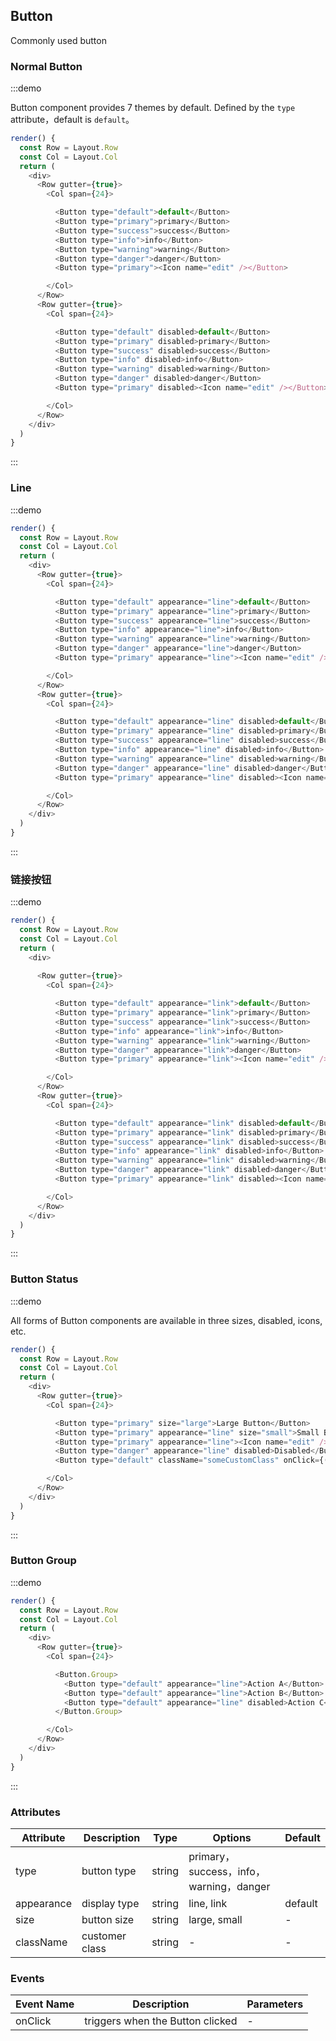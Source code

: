 ## Button

Commonly used button

### Normal Button

:::demo 

Button component provides 7 themes by default. Defined by the `type` attribute，default is `default`。

```js
render() {
  const Row = Layout.Row
  const Col = Layout.Col
  return (
    <div>
      <Row gutter={true}>
        <Col span={24}>

          <Button type="default">default</Button>
          <Button type="primary">primary</Button>
          <Button type="success">success</Button>
          <Button type="info">info</Button>
          <Button type="warning">warning</Button>
          <Button type="danger">danger</Button>
          <Button type="primary"><Icon name="edit" /></Button>

        </Col>
      </Row>
      <Row gutter={true}>
        <Col span={24}>

          <Button type="default" disabled>default</Button>
          <Button type="primary" disabled>primary</Button>
          <Button type="success" disabled>success</Button>
          <Button type="info" disabled>info</Button>
          <Button type="warning" disabled>warning</Button>
          <Button type="danger" disabled>danger</Button>
          <Button type="primary" disabled><Icon name="edit" /></Button>

        </Col>
      </Row>
    </div>
  )
}
```
:::

### Line

:::demo

```js
render() {
  const Row = Layout.Row
  const Col = Layout.Col
  return (
    <div>
      <Row gutter={true}>
        <Col span={24}>

          <Button type="default" appearance="line">default</Button>
          <Button type="primary" appearance="line">primary</Button>
          <Button type="success" appearance="line">success</Button>
          <Button type="info" appearance="line">info</Button>
          <Button type="warning" appearance="line">warning</Button>
          <Button type="danger" appearance="line">danger</Button>
          <Button type="primary" appearance="line"><Icon name="edit" /></Button>

        </Col>
      </Row>
      <Row gutter={true}>
        <Col span={24}>

          <Button type="default" appearance="line" disabled>default</Button>
          <Button type="primary" appearance="line" disabled>primary</Button>
          <Button type="success" appearance="line" disabled>success</Button>
          <Button type="info" appearance="line" disabled>info</Button>
          <Button type="warning" appearance="line" disabled>warning</Button>
          <Button type="danger" appearance="line" disabled>danger</Button>
          <Button type="primary" appearance="line" disabled><Icon name="edit" /></Button>

        </Col>
      </Row>
    </div>
  )
}
```
:::


### 链接按钮

:::demo

```js
render() {
  const Row = Layout.Row
  const Col = Layout.Col
  return (
    <div>
      
      <Row gutter={true}>
        <Col span={24}>

          <Button type="default" appearance="link">default</Button>
          <Button type="primary" appearance="link">primary</Button>
          <Button type="success" appearance="link">success</Button>
          <Button type="info" appearance="link">info</Button>
          <Button type="warning" appearance="link">warning</Button>
          <Button type="danger" appearance="link">danger</Button>
          <Button type="primary" appearance="link"><Icon name="edit" /></Button>

        </Col>
      </Row>
      <Row gutter={true}>
        <Col span={24}>

          <Button type="default" appearance="link" disabled>default</Button>
          <Button type="primary" appearance="link" disabled>primary</Button>
          <Button type="success" appearance="link" disabled>success</Button>
          <Button type="info" appearance="link" disabled>info</Button>
          <Button type="warning" appearance="link" disabled>warning</Button>
          <Button type="danger" appearance="link" disabled>danger</Button>
          <Button type="primary" appearance="link" disabled><Icon name="edit" /></Button>

        </Col>
      </Row>
    </div>
  )
}
```
:::

### Button Status

:::demo 

All forms of Button components are available in three sizes, disabled, icons, etc.

```js
render() {
  const Row = Layout.Row
  const Col = Layout.Col
  return (
    <div>
      <Row gutter={true}>
        <Col span={24}>

          <Button type="primary" size="large">Large Button</Button>
          <Button type="primary" appearance="line" size="small">Small Button</Button>
          <Button type="primary" appearance="line"><Icon name="edit" />Edit</Button>
          <Button type="danger" appearance="line" disabled>Disabled</Button>
          <Button type="default" className="someCustomClass" onClick={()=>alert("onClick!")} title="description">Click Event</Button>

        </Col>
      </Row>
    </div>
  )
}
```
:::

### Button Group

:::demo 

```js
render() {
  const Row = Layout.Row
  const Col = Layout.Col
  return (
    <div>
      <Row gutter={true}>
        <Col span={24}>

          <Button.Group>
            <Button type="default" appearance="line">Action A</Button>
            <Button type="default" appearance="line">Action B</Button>
            <Button type="default" appearance="line" disabled>Action C</Button>
          </Button.Group>

        </Col>
      </Row>
    </div>
  )
}
```
:::

### Attributes

| Attribute | Description | Type | Options | Default  |
| -------- | ----- | ----  | ----  |   ----  |
| type | button type | string | primary，success，info，warning，danger |  |
| appearance | display type  | string  | line, link | default |
| size | button size | string | large, small | - |
| className | customer class | string | - | - |


### Events
| Event Name       | Description   |  Parameters
| --------   | -----  | ----  
| onClick | triggers when the Button clicked   |   -
